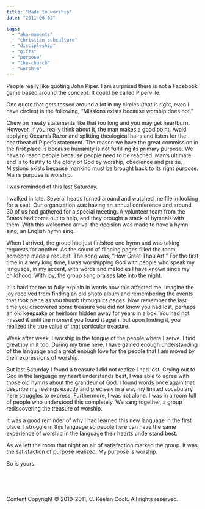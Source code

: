 ```yaml
---
title: "Made to worship"
date: "2011-06-02"

tags: 
  - "aha-moments"
  - "christian-subculture"
  - "discipleship"
  - "gifts"
  - "purpose"
  - "the-church"
  - "worship"
---
```


People really like quoting John Piper. I am surprised there is not a Facebook game based around the concept. It could be called Piperville. 

One quote that gets tossed around a lot in my circles (that is right, even I have circles) is the following, “Missions exists because worship does not.”

Chew on meaty statements like that too long and you may get heartburn. However, if you really think about it, the man makes a good point. Avoid applying Occam’s Razor and splitting theological hairs and listen for the heartbeat of Piper’s statement. The reason we have the great commission in the first place is because humanity is not fulfilling its primary purpose. We have to reach people because people need to be reached. Man’s ultimate end is to testify to the glory of God by worship, obedience and praise. Missions exists because mankind must be brought back to its right purpose. Man’s purpose is worship.

I was reminded of this last Saturday.

I walked in late. Several heads turned around and watched me file in looking for a seat. Our organization was having an annual conference and around 30 of us had gathered for a special meeting. A volunteer team from the States had come out to help, and they brought a stack of hymnals with them. With this welcomed arrival the decision was made to have a hymn sing, an English hymn sing.

When I arrived, the group had just finished one hymn and was taking requests for another. As the sound of flipping pages filled the room, someone made a request. The song was, “How Great Thou Art.” For the first time in a very long time, I was worshipping God with people who speak my language, in my accent, with words and melodies I have known since my childhood. With joy, the group sang praises late into the night.

It is hard for me to fully explain in words how this affected me. Imagine the joy received from finding an old photo album and remembering the events that took place as you thumb through its pages. Now remember the last time you discovered some treasure you did not know you had lost, perhaps an old keepsake or heirloom hidden away for years in a box. You had not missed it until the moment you found it again, but upon finding it, you realized the true value of that particular treasure.

Week after week, I worship in the tongue of the people where I serve. I find great joy in it too. During my time here, I have gained enough understanding of the language and a great enough love for the people that I am moved by their expressions of worship.

But last Saturday I found a treasure I did not realize I had lost. Crying out to God in the language my heart understands best, I was able to agree with those old hymns about the grandeur of God. I found words once again that describe my feelings exactly and precisely in a way my limited vocabulary here struggles to express. Furthermore, I was not alone. I was in a room full of people who understood this completely. We sang together, a group rediscovering the treasure of worship.

It was a good reminder of why I had learned this new language in the first place. I struggle in this language so people here can have the same experience of worship in the language their hearts understand best.

As we left the room that night an air of satisfaction marked the group. It was the satisfaction of purpose realized. My purpose is worship.

So is yours.

 

 

Content Copyright © 2010-2011, C. Keelan Cook. All rights reserved.
